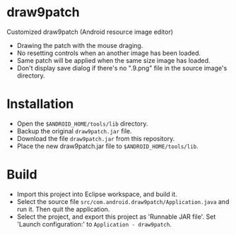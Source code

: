 draw9patch
==========

Customized draw9patch (Android resource image editor)

- Drawing the patch with the mouse draging.
- No resetting controls when an another image has been loaded.
- Same patch will be applied when the same size image has loaded.
- Don't display save dialog if there's no ".9.png" file in the source image's directory.

Installation
============

- Open the `$ANDROID_HOME/tools/lib` directory.
- Backup the original `draw9patch.jar` file.
- Download the file `draw9patch.jar` from this repository.
- Place the new draw9patch.jar file to `$ANDROID_HOME/tools/lib`.

Build
=====

- Import this project into Eclipse workspace, and build it.
- Select the source file `src/com.android.draw9patch/Application.java` and run it. Then quit the application.
- Select the project, and export this project as 'Runnable JAR file'. Set 'Launch configuration:' to `Application - draw9patch`.
